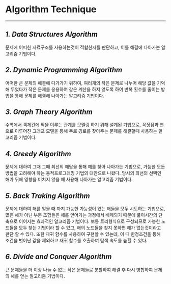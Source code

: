# Algorithm Technique
---
## **_1. Data Structures Algorithm_**
문제에 어떠한 자료구조를 사용하는것이 적합한지를 판단하고, 이를 해결에 나아가는 알고리즘 기법이다.
## **_2. Dynamic Programming Algorithm_**
어떠한 큰 문제의 해결에 다가가기 위하여, 여러개의 작은 문제로 나누어 해당 값을 기억해 두었다가 작은 문제를 응용하여 같은 계산을 하지 않도록 하여 반복 횟수를 줄이는 방법을 통해 문제를 해결해 나아가는 알고리즘 기법이다.
## **_3. Graph Theory Algorithm_**
수학에서 객체간에 짝을 이루는 관계를 모델링 하기 위해 설계된 기법으로, 꼭짓점과 변으로 이루어진 그래프 모델을 통해 주로 경로를 찾아주는 문제를 해결할때 사용하는 알고리즘 기법이다.
## **_4. Greedy Algorithm_**
문제에 대하여 그때 그때 최선의 해답을 통해 해를 찾아 나아가는 기법으로, 가능한 모든 방법을 고려해야 하는 동적프로그래밍 기법의 대안으로 나왔다. 당시의 최선의 선택인 해가 뒤에 영향을 미치지 않을 때 사용해 나아가는 알고리즘 기법이다.
## **_5. Back Traking Algorithm_**
문제에 대하여 해를 얻을 때 까지 가능한 가능성이 있는 해들을 모두 시도하는 기법으로, 많은 해가 아닌 부분 조합들은 해를 얻어가는 과정에서 배제되기 때문에 풀이시간의 단축으로 이어지는 효과적인 알고리즘 기법이다. 보통 트리형식으로 구성되므로 가능한 노드들을 모두 찾는 기법이라 할 수 있고, 해의 노드들을 찾지 못하면 해가 없는것이라고 판단 할 수 있다. 또한 재귀 함수를 사용하여 구현할 수 있는데, 이 때 한정조건을 통해 조건을 벗어난 값을 제외하고 재귀 함수를 호출하여 탐색 속도를 높힐 수 있다.
## **_6. Divide and Conquer Algorithm_**
큰 문제들을 더 이상 나눌 수 없는 작은 문제들로 분할하여 해결 후 다시 병합하여 문제의 해를 얻는 알고리즘 기법이다.
